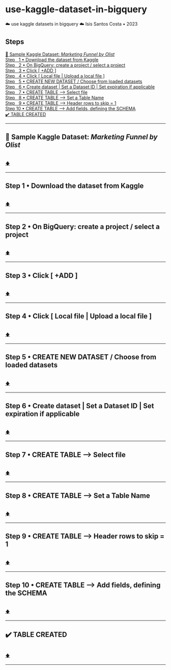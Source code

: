 # use-kaggle-dataset-in-bigquery
☁️ use kaggle datasets in bigquery ☁️ Isis Santos Costa • 2023

## Steps
[📍 Sample Kaggle Dataset: *Marketing Funnel by Olist*](README.md#-sample-kaggle-dataset-marketing-funnel-by-olist)  
[Step &nbsp; 1 • Download the dataset from Kaggle](README.md#step-1--download-the-dataset-from-kaggle)  
[Step &nbsp; 2 • On BigQuery: create a project / select a project](README.md#step-2--on-bigquery-create-a-project--select-a-project)  
[Step &nbsp; 3 • Click [ +ADD ] ](README.md#step-3--click--add-)  
[Step &nbsp; 4 • Click [ Local file | Upload a local file ] ](README.md#step-4--click--local-file--upload-a-local-file-)  
[Step &nbsp; 5 • CREATE NEW DATASET / Choose from loaded datasets ](README.md#step-5--create-new-dataset--choose-from-loaded-datasets)  
[Step &nbsp; 6 • Create dataset | Set a Dataset ID | Set expiration if applicable](README.md#step-6--create-dataset--set-a-dataset-id--set-expiration-if-applicable)  
[Step &nbsp; 7 • CREATE TABLE --> Select file](README.md#step-7--create-table----select-file)  
[Step &nbsp; 8 • CREATE TABLE --> Set a Table Name](README.md#step-8--create-table----set-a-table-name)  
[Step &nbsp; 9 • CREATE TABLE --> Header rows to skip = 1](README.md#step-9--create-table----header-rows-to-skip--1)  
[Step 10 • CREATE TABLE --> Add fields, defining the SCHEMA](README.md#step-10--create-table----add-fields-defining-the-schema)  
[✔️  TABLE CREATED](README.md#%EF%B8%8F--table-created)  
___

## 📍 Sample Kaggle Dataset: *Marketing Funnel by Olist*  

<br> [🡅](README.md#use-kaggle-dataset-in-bigquery)   
___


## Step 1 • Download the dataset from Kaggle  
<br> [🡅](README.md#use-kaggle-dataset-in-bigquery)   
___


## Step 2 • On BigQuery: create a project / select a project  
<br> [🡅](README.md#use-kaggle-dataset-in-bigquery)   
___


## Step 3 • Click [ +ADD ]  
<br> [🡅](README.md#use-kaggle-dataset-in-bigquery)   
___


## Step 4 • Click [ Local file | Upload a local file ]  
<br> [🡅](README.md#use-kaggle-dataset-in-bigquery)   
___


## Step 5 • CREATE NEW DATASET / Choose from loaded datasets  
<br> [🡅](README.md#use-kaggle-dataset-in-bigquery)   
___


## Step 6 • Create dataset | Set a Dataset ID | Set expiration if applicable  
<br> [🡅](README.md#use-kaggle-dataset-in-bigquery)   
___


## Step 7 • CREATE TABLE --> Select file  
<br> [🡅](README.md#use-kaggle-dataset-in-bigquery)   
___


## Step 8 • CREATE TABLE --> Set a Table Name  
<br> [🡅](README.md#use-kaggle-dataset-in-bigquery)   
___


## Step 9 • CREATE TABLE --> Header rows to skip = 1  
<br> [🡅](README.md#use-kaggle-dataset-in-bigquery)   
___


## Step 10 • CREATE TABLE --> Add fields, defining the SCHEMA  
<br> [🡅](README.md#use-kaggle-dataset-in-bigquery)   
___


## ✔️  TABLE CREATED  
<br> [🡅](README.md#use-kaggle-dataset-in-bigquery)   
___

